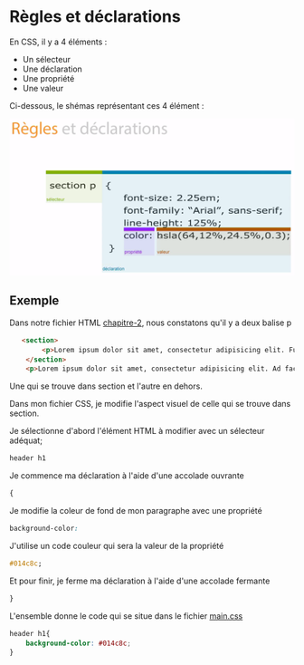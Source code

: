 # Règles et déclarations

En CSS, il y a 4 éléments :

- Un sélecteur
- Une déclaration
- Une propriété
- Une valeur

Ci-dessous, le shémas représentant ces 4 élément :

![CSS 2](../img/regles-declarations-1.png)

## Exemple

Dans notre fichier HTML [chapitre-2](chapitre-2.html), nous constatons qu'il y a deux balise p

````html
   <section>
        <p>Lorem ipsum dolor sit amet, consectetur adipisicing elit. Fugiat laboriosam repudiandae sapiente. Alias blanditiis deleniti illum molestiae nobis possimus quae rem voluptatum! Aliquid esse, eveniet ipsum maiores modi quas unde?</p>
    </section>
    <p>Lorem ipsum dolor sit amet, consectetur adipisicing elit. Ad facilis numquam rem. Eaque excepturi nesciunt nihil quisquam veritatis voluptate! Delectus, impedit iste iusto porro praesentium quod repellat tempore ut voluptas?</p>
````

Une qui se trouve dans section et l'autre en dehors.

Dans mon fichier CSS, je modifie l'aspect visuel de celle qui se trouve dans section.

Je sélectionne d'abord l'élément HTML à modifier avec un sélecteur adéquat;

````css
header h1
````

Je commence ma déclaration à l'aide d'une accolade ouvrante

````css
{
````


Je modifie la coleur de fond de mon paragraphe avec une propriété 

````css
background-color:
````

J'utilise un code couleur qui sera la valeur de la propriété

````css
#014c8c;
````

Et pour finir, je ferme ma déclaration à l'aide d'une accolade fermante

````css
}
````


L'ensemble donne le code qui se situe dans le fichier [main.css](css/main.css)

````css
header h1{
    background-color: #014c8c;
}
````


